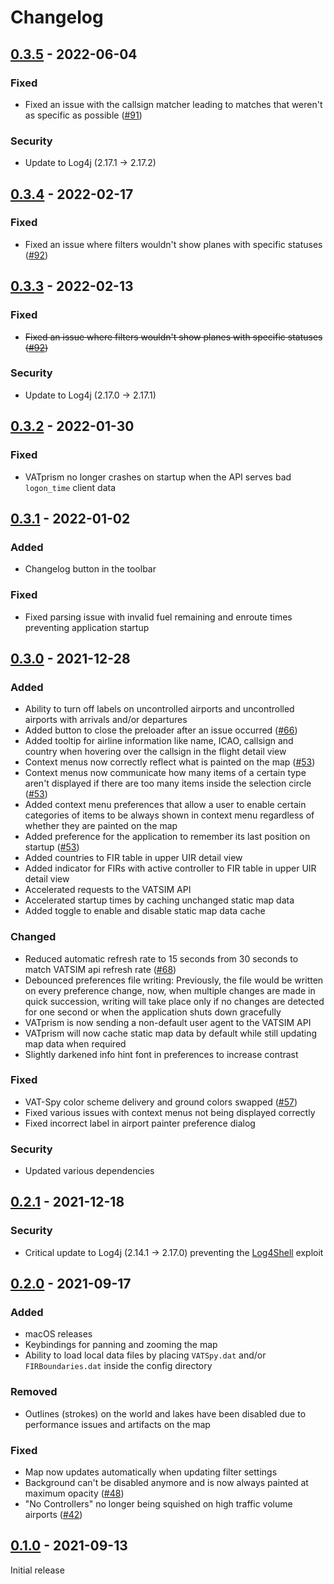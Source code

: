 # Changelog

## [0.3.5](https://github.com/marvk/vatprism/compare/v0.3.4...v0.3.5) - 2022-06-04

### Fixed

- Fixed an issue with the callsign matcher leading to matches that weren't as specific as possible ([#91](https://github.com/marvk/vatprism/issues/91))

### Security

- Update to Log4j (2.17.1 -> 2.17.2)

## [0.3.4](https://github.com/marvk/vatprism/compare/v0.3.3...v0.3.4) - 2022-02-17

### Fixed

- Fixed an issue where filters wouldn't show planes with specific statuses ([#92](https://github.com/marvk/vatprism/issues/92))

## [0.3.3](https://github.com/marvk/vatprism/compare/v0.3.2...v0.3.3) - 2022-02-13

### Fixed

- ~~Fixed an issue where filters wouldn't show planes with specific statuses ([#92](https://github.com/marvk/vatprism/issues/92))~~

### Security

- Update to Log4j (2.17.0 -> 2.17.1)

## [0.3.2](https://github.com/marvk/vatprism/compare/v0.3.1...v0.3.2) - 2022-01-30

### Fixed

- VATprism no longer crashes on startup when the API serves bad `logon_time` client data

## [0.3.1](https://github.com/marvk/vatprism/compare/v0.3.0...v0.3.1) - 2022-01-02

### Added

- Changelog button in the toolbar

### Fixed

- Fixed parsing issue with invalid fuel remaining and enroute times preventing application startup

## [0.3.0](https://github.com/marvk/vatprism/compare/v0.2.0...v0.3.0) - 2021-12-28

### Added

- Ability to turn off labels on uncontrolled airports and uncontrolled airports with arrivals and/or departures
- Added button to close the preloader after an issue occurred ([#66](https://github.com/marvk/vatprism/issues/66))
- Added tooltip for airline information like name, ICAO, callsign and country when hovering over the callsign in the flight detail view
- Context menus now correctly reflect what is painted on the map ([#53](https://github.com/marvk/vatprism/issues/53))
- Context menus now communicate how many items of a certain type aren't displayed if there are too many items inside the
  selection circle ([#53](https://github.com/marvk/vatprism/issues/53))
- Added context menu preferences that allow a user to enable certain categories of items to be always shown in context
  menu regardless of whether they are painted on the map
- Added preference for the application to remember its last position on
  startup ([#53](https://github.com/marvk/vatprism/issues/55))
- Added countries to FIR table in upper UIR detail view
- Added indicator for FIRs with active controller to FIR table in upper UIR detail view
- Accelerated requests to the VATSIM API
- Accelerated startup times by caching unchanged static map data
- Added toggle to enable and disable static map data cache

### Changed

- Reduced automatic refresh rate to 15 seconds from 30 seconds to match VATSIM api refresh
  rate ([#68](https://github.com/marvk/vatprism/issues/68))
- Debounced preferences file writing: Previously, the file would be written on every preference change, now, when
  multiple changes are made in quick succession, writing will take place only if no changes are detected for one second
  or when the application shuts down gracefully
- VATprism is now sending a non-default user agent to the VATSIM API
- VATprism will now cache static map data by default while still updating map data when required
- Slightly darkened info hint font in preferences to increase contrast

### Fixed

- VAT-Spy color scheme delivery and ground colors swapped ([#57](https://github.com/marvk/vatprism/issues/57))
- Fixed various issues with context menus not being displayed correctly
- Fixed incorrect label in airport painter preference dialog

### Security

- Updated various dependencies

## [0.2.1](https://github.com/marvk/vatprism/compare/v0.2.0...v0.2.1) - 2021-12-18

### Security

- Critical update to Log4j (2.14.1 -> 2.17.0) preventing the [Log4Shell](https://en.wikipedia.org/wiki/Log4Shell) exploit 

## [0.2.0](https://github.com/marvk/vatprism/compare/v0.1.0...v0.2.0) - 2021-09-17

### Added

- macOS releases
- Keybindings for panning and zooming the map
- Ability to load local data files by placing `VATSpy.dat` and/or `FIRBoundaries.dat` inside the config directory

### Removed

- Outlines (strokes) on the world and lakes have been disabled due to performance issues and artifacts on the map

### Fixed

- Map now updates automatically when updating filter settings
- Background can't be disabled anymore and is now always painted at maximum
  opacity ([#48](https://github.com/marvk/vatprism/issues/48))
- "No Controllers" no longer being squished on high traffic volume
  airports ([#42](https://github.com/marvk/vatprism/issues/42))

## [0.1.0](https://github.com/marvk/vatprism/releases/tag/v0.1.0) - 2021-09-13

Initial release
